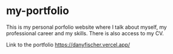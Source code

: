 # my-portfolio
This is my personal porfolio website where I talk about myself, my professional career and my skills.
There is also access to my CV.

Link to the portfolio 
https://danyfischer.vercel.app/
